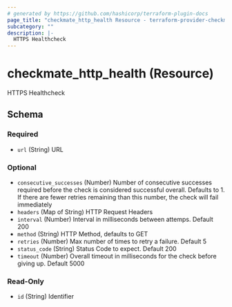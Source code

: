 ```yaml
---
# generated by https://github.com/hashicorp/terraform-plugin-docs
page_title: "checkmate_http_health Resource - terraform-provider-checkmate"
subcategory: ""
description: |-
  HTTPS Healthcheck
---
```


# checkmate_http_health (Resource)

HTTPS Healthcheck



<!-- schema generated by tfplugindocs -->
## Schema

### Required

- `url` (String) URL

### Optional

- `consecutive_successes` (Number) Number of consecutive successes required before the check is considered successful overall. Defaults to 1.
If there are fewer retries remaining than this number, the check will fail immediately
- `headers` (Map of String) HTTP Request Headers
- `interval` (Number) Interval in milliseconds between attemps. Default 200
- `method` (String) HTTP Method, defaults to GET
- `retries` (Number) Max number of times to retry a failure. Default 5
- `status_code` (String) Status Code to expect. Default 200
- `timeout` (Number) Overall timeout in milliseconds for the check before giving up. Default 5000

### Read-Only

- `id` (String) Identifier



